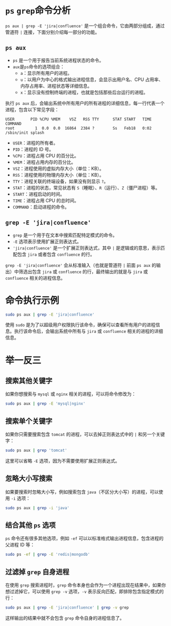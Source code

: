 # `ps` `grep`命令分析

`ps aux | grep -E 'jira|confluence'` 是一个组合命令，它由两部分组成，通过管道符 `|` 连接，下面分别介绍每一部分的功能。

## `ps aux`

- `ps` 是一个用于报告当前系统进程状态的命令。
- `aux`是`ps`命令的选项组合：
  - `a`：显示所有用户的进程。
  - `u`：以用户为中心的格式输出进程信息，会显示出用户名、CPU 占用率、内存占用率、进程状态等详细信息。
  - `x`：显示没有控制终端的进程，也就是包括那些后台运行的进程。

执行 `ps aux` 后，会输出系统中所有用户的所有进程的详细信息，每一行代表一个进程，包含以下常见字段：

```plaintext
USER       PID %CPU %MEM    VSZ   RSS TTY      STAT START   TIME COMMAND
root         1  0.0  0.0  16864  2384 ?        Ss   Feb18   0:02 /sbin/init splash
```

- `USER`：进程的所有者。
- `PID`：进程的 ID 号。
- `%CPU`：进程占用 CPU 的百分比。
- `%MEM`：进程占用内存的百分比。
- `VSZ`：进程使用的虚拟内存大小（单位：KB）。
- `RSS`：进程使用的物理内存大小（单位：KB）。
- `TTY`：进程关联的终端设备，如果没有则显示 `?`。
- `STAT`：进程的状态，常见状态有 `S`（睡眠）、`R`（运行）、`Z`（僵尸进程）等。
- `START`：进程启动的时间。
- `TIME`：进程占用 CPU 的总时间。
- `COMMAND`：启动进程的命令。

## `grep -E 'jira|confluence'`

- `grep` 是一个用于在文本中搜索匹配特定模式的命令。
- `-E` 选项表示使用扩展正则表达式。
- `'jira|confluence'` 是一个扩展正则表达式，其中 `|` 是逻辑或的意思，表示匹配包含 `jira` 或者包含 `confluence` 的行。

`grep -E 'jira|confluence'` 会从标准输入（也就是管道符 `|` 前面 `ps aux` 的输出）中筛选出包含 `jira` 或 `confluence` 的行，最终输出的就是与 `jira` 或 `confluence` 相关的进程信息。

# 命令执行示例

```bash
sudo ps aux | grep -E 'jira|confluence'
```

使用 `sudo` 是为了以超级用户权限执行该命令，确保可以查看所有用户的进程信息。执行该命令后，会输出系统中所有与 `jira` 或 `confluence` 相关的进程的详细信息。

# 举一反三

## 搜索其他关键字

如果你想搜索与 `mysql` 或 `nginx` 相关的进程，可以将命令修改为：

```bash
sudo ps aux | grep -E 'mysql|nginx'
```

## 搜索单个关键字

如果你只需要搜索包含 `tomcat` 的进程，可以去掉正则表达式中的 `|` 和另一个关键字：

```bash
sudo ps aux | grep 'tomcat'
```

这里可以省略 `-E` 选项，因为不需要使用扩展正则表达式。

## 忽略大小写搜索

如果要搜索时忽略大小写，例如搜索包含 `java`（不区分大小写）的进程，可以使用 `-i` 选项：

```bash
sudo ps aux | grep -i 'java'
```

## 结合其他 `ps` 选项

`ps` 命令还有很多其他选项，例如 `-ef` 可以以标准格式输出进程信息，包含进程的父进程 ID 等：

```bash
sudo ps -ef | grep -E 'redis|mongodb'
```

##  过滤掉 `grep` 自身进程

在使用 `grep` 搜索进程时，`grep` 命令本身也会作为一个进程出现在结果中，如果你想过滤掉它，可以使用 `grep -v` 选项，`-v` 表示反向匹配，即排除包含指定模式的行：

```bash
sudo ps aux | grep -E 'jira|confluence' | grep -v grep
```

这样输出的结果中就不会包含 `grep` 命令自身的进程信息了。